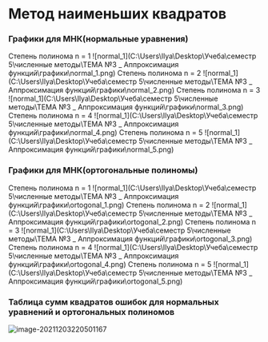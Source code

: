 # Метод наименьших квадратов
### Графики для МНК(нормальные уравнения)

Степень полинома n = 1
![normal_1](C:\Users\Ilya\Desktop\Учеба\семестр 5\численные методы\ТЕМА №3 _ Аппроксимация функций\графики\normal_1.png)
Степень полинома n = 2
![normal_1](C:\Users\Ilya\Desktop\Учеба\семестр 5\численные методы\ТЕМА №3 _ Аппроксимация функций\графики\normal_2.png)
Степень полинома n = 3
![normal_1](C:\Users\Ilya\Desktop\Учеба\семестр 5\численные методы\ТЕМА №3 _ Аппроксимация функций\графики\normal_3.png)
Степень полинома n = 4
![normal_1](C:\Users\Ilya\Desktop\Учеба\семестр 5\численные методы\ТЕМА №3 _ Аппроксимация функций\графики\normal_4.png)
Степень полинома n = 5
![normal_1](C:\Users\Ilya\Desktop\Учеба\семестр 5\численные методы\ТЕМА №3 _ Аппроксимация функций\графики\normal_5.png)

### Графики для МНК(ортогональные полиномы)

Степень полинома n = 1
![normal_1](C:\Users\Ilya\Desktop\Учеба\семестр 5\численные методы\ТЕМА №3 _ Аппроксимация функций\графики\ortogonal_1.png)
Степень полинома n = 2
![normal_1](C:\Users\Ilya\Desktop\Учеба\семестр 5\численные методы\ТЕМА №3 _ Аппроксимация функций\графики\ortogonal_2.png)
Степень полинома n = 3
![normal_1](C:\Users\Ilya\Desktop\Учеба\семестр 5\численные методы\ТЕМА №3 _ Аппроксимация функций\графики\ortogonal_3.png)
Степень полинома n = 4
![normal_1](C:\Users\Ilya\Desktop\Учеба\семестр 5\численные методы\ТЕМА №3 _ Аппроксимация функций\графики\ortogonal_4.png)
Степень полинома n = 5
![normal_1](C:\Users\Ilya\Desktop\Учеба\семестр 5\численные методы\ТЕМА №3 _ Аппроксимация функций\графики\ortogonal_5.png)

### Таблица сумм квадратов ошибок для нормальных уравнений и ортогональных полиномов

![image-20211203220501167](C:\Users\Ilya\AppData\Roaming\Typora\typora-user-images\image-20211203220501167.png)

